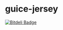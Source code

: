 guice-jersey
============


[![Bitdeli Badge](https://d2weczhvl823v0.cloudfront.net/robinboehm/guice-jersey/trend.png)](https://bitdeli.com/free "Bitdeli Badge")

